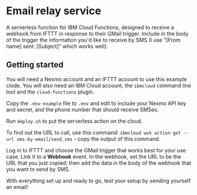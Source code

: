 # Email relay service

A serverless function for IBM Cloud Functions, designed to receive a webhook from IFTTT in response to their GMail trigger.  Include in the body of the trigger the information you'd like to receive by SMS (I use "[From name] sent: [Subject]" which works well).

## Getting started

You will need a Nexmo account and an IFTTT account to use this example clode.  You will also need an IBM Cloud account, the `ibmcloud` command line tool and the `cloud-functions` plugin.

Copy the `.env-example` file to `.env` and edit to include your Nexmo API key and secret, and the phone number that should receive SMSes.

Run `deploy.sh` to put the serverless action on the cloud.

To find out the URL to call, use this command: `ibmcloud wsk action get --url sms-by-email/send_sms` - copy the output of this command.

Log in to IFTTT and choose the GMail trigger that works best for your use case.  Link it to a **Webhook** event.  In the webhook, set the URL to be the URL that you just copied; then add the data in the body of the webhook that you want to send by SMS.

With everything set up and ready to go, test your setup by sending yourself an email!

